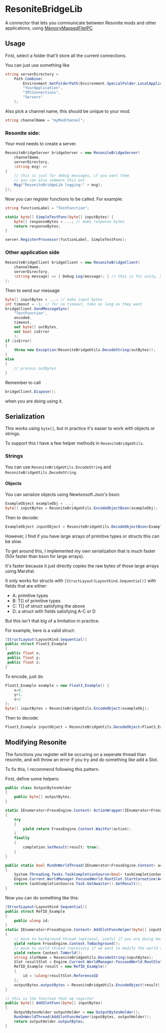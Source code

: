 # ResoniteBridgeLib
A connector that lets you communicate between Resonite mods and other applications, using [MemoryMappedFileIPC](https://github.com/Phylliida/MemoryMappedFileIPC)

## Usage

First, select a folder that'll store all the current connections.

You can just use something like

```c#
string serverDirectory = 
	Path.Combine(
		Environment.GetFolderPath(Environment.SpecialFolder.LocalApplicationData), 
		"YourApplication",
		"IPCConnections",
		"Servers"
	);
```

Also pick a channel name, this should be unique to your mod.

```c#
string channelName = "myModChannel";
```

### Resonite side:

Your mod needs to create a server.

```c#
ResoniteBridgeServer bridgeServer = new ResoniteBridgeServer(
	channelName,
	serverDirectory,
	(string msg) =>
{
	// this is just for debug messages, if you want them
	// you can also comment this out
	Msg("ResoniteBridgeLib logging:" + msg);
});
```

Now you can register functions to be called. For example:

```c#
string functionLabel = "TestFunction";
```

```c#
static byte[] SimpleTestFunc(byte[] inputBytes) {
	byte[] responseBytes = ...; // make response bytes
	return responseBytes;
}
```

```c#
server.RegisterProcessor(fuctionLabel, SimpleTestFunc);
```

### Other application side

```c#
ResoniteBridgeClient bridgeClient = new ResoniteBridgeClient(
	channelName,
	serverDirectory, 
	(string message) => { Debug.Log(message); } // this is for unity, modify this for your own logging
);
```

Then to send our message

```c#
byte[] inputBytes = ...; // make input bytes
int timeout = -1; // for no timeout, take as long as they want
bridgeClient.SendMessageSync(
	"TestFunction",
	encoded,
	timeout,
	out byte[] outBytes,
	out bool isError
	);
if (isError)
{
    throw new Exception(ResoniteBridgeUtils.DecodeString(outBytes));
}
else
{
	// process outBytes
}
```

Remember to call

```c#
bridgeClient.Dispose();
```

when you are doing using it.

## Serialization

This works using `byte[]`, but in practice it's easier to work with objects or strings.

To support this I have a few helper methods in `ResoniteBridgeUtils`.

### Strings

You can use `ResoniteBridgeUtils.EncodeString` and `ResoniteBridgeUtils.DecodeString`.

#### Objects

You can serialize objects using Newtonsoft.Json's bson:

```c#
ExampleObject exampleObj = ...;
byte[] inputBytes = ResoniteBridgeUtils.EncodeObjectBson(exampleObj);
```

Then to decode:

```c#
ExampleObject inputObject = ResoniteBridgeUtils.DecodeObjectBson<ExampleObject>(inputBytes);
```

However, I find if you have large arrays of primitive types or structs this can be slow.

To get around this, I implemented my own serialization that is much faster (50x faster than bson for large arrays).

It's faster because it just directly copies the raw bytes of those large arrays using Marshal.

It only works for structs with `[StructLayout(LayoutKind.Sequential)]` with fields that are either:
- A: primitive types
- B: T[] of primitive types
- C: T[] of struct satisfying the above
- D: a struct with fields satisfying A-C or D

But this isn't that big of a limitation in practice.

For example, here is a valid struct:

```c#
[StructLayout(LayoutKind.Sequential)]
public struct Float3_Example
{
 public float x;
 public float y;
 public float z;
}
```

To encode, just do
```c#
Float3_Example example = new Float3_Example() {
	x=0,
	y=1,
	z=2
};
byte[] inputBytes = ResoniteBridgeUtils.EncodeObject(exampleObj);
```

Then to decode:

```c#
Float3_Example inputObject = ResoniteBridgeUtils.DecodeObject<Float3_Example>(inputBytes);
```

## Modifying Resonite

The functions you register will be occuring on a seperate thread than resonite, and will throw an error if you try and do something like add a Slot.

To fix this, I recommend following this pattern.

First, define some helpers:

```c#
public class OutputBytesHolder
{
    public byte[] outputBytes;
}

static IEnumerator<FrooxEngine.Context> ActionWrapper(IEnumerator<FrooxEngine.Context> action, System.Threading.Tasks.TaskCompletionSource<bool> completion)
{
    try
    {
        yield return FrooxEngine.Context.WaitFor(action);
    }
    finally
    {
        completion.SetResult(result: true);
    }
}

public static bool RunOnWorldThread(IEnumerator<FrooxEngine.Context> action)
{
    System.Threading.Tasks.TaskCompletionSource<bool> taskCompletionSource = new System.Threading.Tasks.TaskCompletionSource<bool>();
    Engine.Current.WorldManager.FocusedWorld.RootSlot.StartCoroutine(ActionWrapper(action, taskCompletionSource));
    return taskCompletionSource.Task.GetAwaiter().GetResult();
}
```


Now you can do something like this:

```c#
[StructLayout(LayoutKind.Sequential)]
public struct RefID_Example
{
    public ulong id;
}
static IEnumerator<FrooxEngine.Context> AddSlotFuncHelper(byte[] inputBytes, OutputBytesHolder outputBytes)
{
    // move to background thread (optional, useful if you are doing heavy stuff)
    yield return FrooxEngine.Context.ToBackground();
    // move to world thread (necessary if we want to modify the world at all)
    yield return Context.ToWorld();
    string slotName = ResoniteBridgeUtils.DecodeString(inputBytes);
    Slot resultSlot = Engine.Current.WorldManager.FocusedWorld.RootSlot.AddSlot(slotName);
    RefID_Example result = new RefID_Example()
    {
        id = (ulong)resultSlot.ReferenceID
    };
    outputBytes.outputBytes = ResoniteBridgeUtils.EncodeObject(result);
}

// this is the function that we register
public byte[] AddSlotFunc(byte[] inputBytes)
{
    OutputBytesHolder outputHolder = new OutputBytesHolder();
    RunOnWorldThread(AddSlotFuncHelper(inputBytes, outputHolder));
    return outputHolder.outputBytes;
}
```
